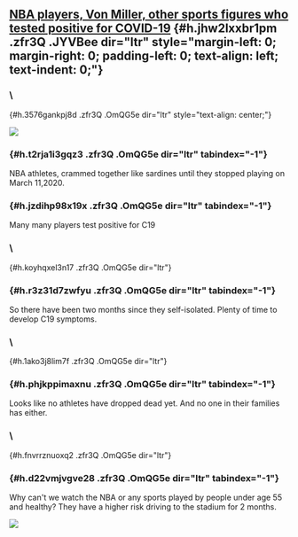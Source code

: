 
[NBA players, Von Miller, other sports figures who tested positive for COVID-19](https://www.google.com/url?q=https%3A%2F%2Fwww.sportingnews.com%2Fus%2Fnba%2Fnews%2Fcoronavirus-updates-nba-players-sean-payton-sports-test-positive-covid-19%2Fsm1jjsmu150r1oppji3ae32vj&sa=D&sntz=1&usg=AFQjCNErPQXNrktqi2xsrtzwrRgLnQGe8w) {#h.jhw2lxxbr1pm .zfr3Q .JYVBee dir="ltr" style="margin-left: 0; margin-right: 0; padding-left: 0; text-align: left; text-indent: 0;"}
------------------------------------------------------------------------------------------------------------------------------------------------------------------------------------------------------------------------------------------------------------------------------------------------------------------------------

### \
 {#h.3576gankpj8d .zfr3Q .OmQG5e dir="ltr" style="text-align: center;"}

[![](https://lh5.googleusercontent.com/S1FzdnZ6IDAPCZC0HSE9_go9EnU6tlQyFspTZNB9ff4jzIcf1LsFCM4JkF8AC5_3SBP7MoNkM_5fPFqn7WXsw7fTBu5ohXZO_elJvAqgzfzg19HbVTo=w1280)](https://www.google.com/url?q=https%3A%2F%2Fredcap.med.usc.edu%2Fsurveys%2F%3Fs%3DJ7KEL4YTKT&sa=D&sntz=1&usg=AFQjCNGgmJPVlIxKzdq9Pd16K5HC0kstRQ)

###  {#h.t2rja1i3gqz3 .zfr3Q .OmQG5e dir="ltr" tabindex="-1"}

[](#h.t2rja1i3gqz3)

NBA athletes, crammed together like sardines until they stopped playing
on March 11,2020.

###  {#h.jzdihp98x19x .zfr3Q .OmQG5e dir="ltr" tabindex="-1"}

[](#h.jzdihp98x19x)

Many many players test positive for C19

### \
 {#h.koyhqxel3n17 .zfr3Q .OmQG5e dir="ltr"}

###  {#h.r3z31d7zwfyu .zfr3Q .OmQG5e dir="ltr" tabindex="-1"}

[](#h.r3z31d7zwfyu)

So there have been two months since they self-isolated. Plenty of time
to develop C19 symptoms.

### \
 {#h.1ako3j8lim7f .zfr3Q .OmQG5e dir="ltr"}

###  {#h.phjkppimaxnu .zfr3Q .OmQG5e dir="ltr" tabindex="-1"}

[](#h.phjkppimaxnu)

Looks like no athletes have dropped dead yet. And no one in their
families has either.

### \
 {#h.fnvrrznuoxq2 .zfr3Q .OmQG5e dir="ltr"}

###  {#h.d22vmjvgve28 .zfr3Q .OmQG5e dir="ltr" tabindex="-1"}

[](#h.d22vmjvgve28)

Why can't we watch the NBA or any sports played by people under age 55
and healthy? They have a higher risk driving to the stadium for 2
months.

![](https://lh3.googleusercontent.com/jDphZ9qq5MSI2NWXhXuU18c_xo8l4ImvLb1HFmdiFifYmXifHmSYE1GaYEtNRxXnP-nti_U0mP1iz8qBC7Q7blo5OrrumOLQSHJgWhNv1HenMagDKQ=w1280)
